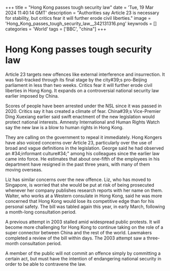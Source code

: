 +++
title = "Hong Kong passes tough security law"
date = 'Tue, 19 Mar 2024 11:40:14 GMT'
description = "Authorities say Article 23 is necessary for stability, but critics fear it will further erode civil liberties."
image = 'Hong_Kong_passes_tough_security_law__342131316.png'
keywrods =  []
categories = 'World'
tags = ['BBC', "china"]
+++

# Hong Kong passes tough security law

Article 23 targets new offences like external interference and insurrection.
It was fast-tracked through its final stage by the city<bb>#39;s pro-Beijing parliament in less than two weeks.
Critics fear it will further erode civil liberties in Hong Kong.
It expands on a controversial national security law earlier imposed by China.

Scores of people have been arrested under the NSL since it was passed in 2020.
Critics say it has created a climate of fear.
China<bb>#39;s Vice-Premier Ding Xuexiang earlier said swift enactment of the new legislation would protect national interests.
Amnesty International and Human Rights Watch say the new law is a blow to human rights in Hong Kong.

They are calling on the government to repeal it immediately.
Hong Kongers have also voiced concerns over Article 23, particularly over the use of broad and vague definitions in the legislation.
George said he had observed an <bb>#34;informant culture<bb>#34;" among his colleagues since the earlier law came into force.
He estimates that about one-fifth of the employees in his department have resigned in the past three years, with many of them moving overseas.

Liz has similar concerns over the new offence.
Liz, who has moved to Singapore, is worried that she would be put at risk of being prosecuted whenever her company publishes research reports with her name on them.
Walter, who works at a Western consulate in Hong Kong, said he was more concerned that Hong Kong would lose its competitive edge than for his personal safety.
The bill was tabled again this year, in early March, following a month-long consultation period.

A previous attempt in 2003 stalled amid widespread public protests.
It will become more challenging for Hong Kong to continue taking on the role of a super connector between China and the rest of the world.
Lawmakers completed a review of the bill within days.
The 2003 attempt saw a three-month consultation period.

A member of the public will not commit an offence simply by committing a certain act, but must have the intention of endangering national security in order to be able to contravene the law.


